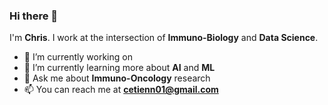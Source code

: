 ### Hi there 👋

I'm **Chris**. I work at the intersection of **Immuno-Biology** and **Data Science**.

- 🔭  I’m currently working on 
- 🌱  I’m currently learning more about **AI** and **ML**
- 💬  Ask me about **Immuno-Oncology** research
- 📫  You can reach me at **cetienn01@gmail.com**

<!--
**cetienn01/cetienn01** is a ✨ _special_ ✨ repository because its `README.md` (this file) appears on your GitHub profile.

Here are some ideas to get you started:
- 👯 I’m looking to collaborate on cool
- 🤔 I’m looking for help with ...
- ⚡ Fun fact: ...
-->
